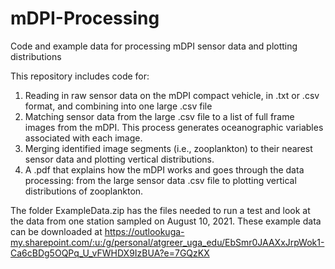 # mDPI-Processing
 Code and example data for processing mDPI sensor data and plotting distributions

This repository includes code for:
1) Reading in raw sensor data on the mDPI compact vehicle, in .txt or .csv format, and combining into one large .csv file
2) Matching sensor data from the large .csv file to a list of full frame images from the mDPI. This process generates oceanographic variables associated with each image.
3) Merging identified image segments (i.e., zooplankton) to their nearest sensor data and plotting vertical distributions.
4) A .pdf that explains how the mDPI works and goes through the data processing: from the large sensor data .csv file to plotting vertical distributions of zooplankton.

The folder ExampleData.zip has the files needed to run a test and look at the data from one station sampled on August 10, 2021. 
These example data can be downloaded at https://outlookuga-my.sharepoint.com/:u:/g/personal/atgreer_uga_edu/EbSmr0JAAXxJrpWok1-Ca6cBDg5OQPq_U_vFWHDX9IzBUA?e=7GQzKX 

